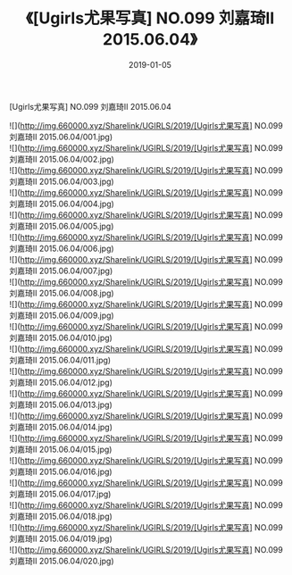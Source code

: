 ﻿---
layout: post
title:  《[Ugirls尤果写真] NO.099 刘嘉琦II 2015.06.04》
date:   2019-01-05
img: http://img.660000.xyz/Sharelink/UGIRLS/2019/[Ugirls尤果写真] NO.099 刘嘉琦II 2015.06.04/000.jpg
categories: [美女, 清纯, 唯美]
---

[Ugirls尤果写真] NO.099 刘嘉琦II 2015.06.04

 ![](http://img.660000.xyz/Sharelink/UGIRLS/2019/[Ugirls尤果写真] NO.099 刘嘉琦II 2015.06.04/001.jpg) <br>![](http://img.660000.xyz/Sharelink/UGIRLS/2019/[Ugirls尤果写真] NO.099 刘嘉琦II 2015.06.04/002.jpg) <br>![](http://img.660000.xyz/Sharelink/UGIRLS/2019/[Ugirls尤果写真] NO.099 刘嘉琦II 2015.06.04/003.jpg) <br>![](http://img.660000.xyz/Sharelink/UGIRLS/2019/[Ugirls尤果写真] NO.099 刘嘉琦II 2015.06.04/004.jpg) <br>![](http://img.660000.xyz/Sharelink/UGIRLS/2019/[Ugirls尤果写真] NO.099 刘嘉琦II 2015.06.04/005.jpg) <br>![](http://img.660000.xyz/Sharelink/UGIRLS/2019/[Ugirls尤果写真] NO.099 刘嘉琦II 2015.06.04/006.jpg) <br>![](http://img.660000.xyz/Sharelink/UGIRLS/2019/[Ugirls尤果写真] NO.099 刘嘉琦II 2015.06.04/007.jpg) <br>![](http://img.660000.xyz/Sharelink/UGIRLS/2019/[Ugirls尤果写真] NO.099 刘嘉琦II 2015.06.04/008.jpg) <br>![](http://img.660000.xyz/Sharelink/UGIRLS/2019/[Ugirls尤果写真] NO.099 刘嘉琦II 2015.06.04/009.jpg) <br>![](http://img.660000.xyz/Sharelink/UGIRLS/2019/[Ugirls尤果写真] NO.099 刘嘉琦II 2015.06.04/010.jpg) <br>![](http://img.660000.xyz/Sharelink/UGIRLS/2019/[Ugirls尤果写真] NO.099 刘嘉琦II 2015.06.04/011.jpg) <br>![](http://img.660000.xyz/Sharelink/UGIRLS/2019/[Ugirls尤果写真] NO.099 刘嘉琦II 2015.06.04/012.jpg) <br>![](http://img.660000.xyz/Sharelink/UGIRLS/2019/[Ugirls尤果写真] NO.099 刘嘉琦II 2015.06.04/013.jpg) <br>![](http://img.660000.xyz/Sharelink/UGIRLS/2019/[Ugirls尤果写真] NO.099 刘嘉琦II 2015.06.04/014.jpg) <br>![](http://img.660000.xyz/Sharelink/UGIRLS/2019/[Ugirls尤果写真] NO.099 刘嘉琦II 2015.06.04/015.jpg) <br>![](http://img.660000.xyz/Sharelink/UGIRLS/2019/[Ugirls尤果写真] NO.099 刘嘉琦II 2015.06.04/016.jpg) <br>![](http://img.660000.xyz/Sharelink/UGIRLS/2019/[Ugirls尤果写真] NO.099 刘嘉琦II 2015.06.04/017.jpg) <br>![](http://img.660000.xyz/Sharelink/UGIRLS/2019/[Ugirls尤果写真] NO.099 刘嘉琦II 2015.06.04/018.jpg) <br>![](http://img.660000.xyz/Sharelink/UGIRLS/2019/[Ugirls尤果写真] NO.099 刘嘉琦II 2015.06.04/019.jpg) <br>![](http://img.660000.xyz/Sharelink/UGIRLS/2019/[Ugirls尤果写真] NO.099 刘嘉琦II 2015.06.04/020.jpg) <br>